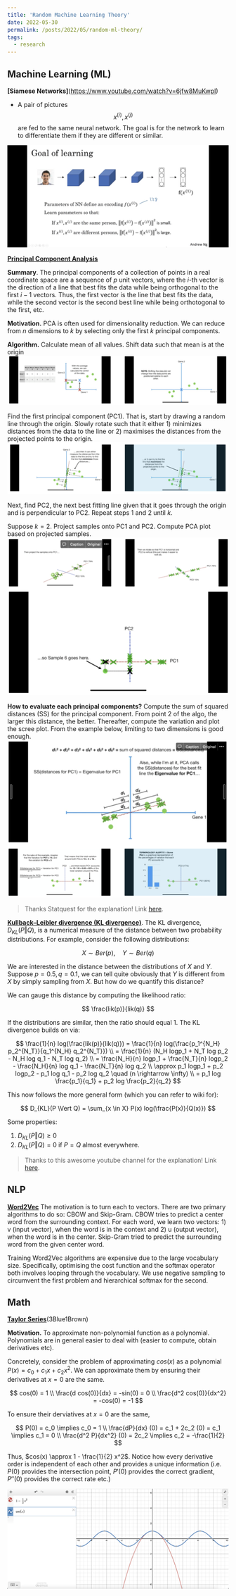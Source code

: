 ```yaml
---
title: 'Random Machine Learning Theory'
date: 2022-05-30
permalink: /posts/2022/05/random-ml-theory/
tags:
  - research
---
```


## Machine Learning (ML)
**[Siamese Networks]**(https://www.youtube.com/watch?v=6jfw8MuKwpI)
- A pair of pictures $$x^{(i)}, x^{(j)}$$ are fed to the same neural network. The goal is for the network to learn to differentiate them if they are different or similar.

![siamese networks](/images/papers/siamese-networks.png)

<!-- PCA -->
**[Principal Component Analysis](https://www.youtube.com/watch?v=FgakZw6K1QQ)** 

**Summary**. The principal components of a collection of points in a real coordinate space are a sequence of $p$ unit vectors, where the $i$-th vector is the direction of a line that best fits the data while being orthogonal to the first $i-1$ vectors. Thus, the first vector is the line that best fits the data, while the second vector is the second best line while being orthotogonal to the first, etc.

**Motivation.** PCA is often used for dimensionality reduction. We can reduce from $n$ dimensions to $k$ by selecting only the first $k$ principal components.

**Algorithm.** 
Calculate mean of all values. Shift data such that mean is at the origin
![center and shift](/images/PCA/center-and-shift.png)

Find the first principal component (PC1). That is, start by drawing a random line through the origin. Slowly rotate such that it either 1) minimizes distances from the data to the line or 2) maximises the distances from the projected points to the origin.
![min or max](/images/PCA/min-or-max.png)

Next, find PC2, the next best fitting line given that it goes through the origin and is perpendicular to PC2. Repeat steps 1 and 2 until $k$. 

Suppose $k=2$. Project samples onto PC1 and PC2. Compute PCA plot based on projected samples.
![reconstruction](/images/PCA/reconstruction.png)

**How to evaluate each principal components?** Compute the sum of squared distances (SS) for the principal component. From point 2 of the algo, the larger this distance, the better. Thereafter, compute the variation and plot the scree plot. From the example below, limiting to two dimensions is good enough.
![scree plots](/images/PCA/scree-plots.png)

> Thanks Statquest for the explanation! Link [here](https://www.youtube.com/watch?v=FgakZw6K1QQ).

**[Kullback–Leibler divergence (KL divergence)](https://m.youtube.com/watch?v=SxGYPqCgJWM)**.
The KL divergence, $D_{KL}(P \Vert Q)$, is a numerical measure of the distance between two probability distributions. For example, consider the following distributions:

$$
X \sim Ber(p), \quad Y \sim Ber(q)
$$

We are interested in the distance between the distributions of $X$ and $Y$. Suppose $p=0.5, q=0.1$, we can tell quite obviously that $Y$ is different from $X$ by simply sampling from $X$. But how do we quantify this distance?

We can gauge this distance by computing the likelihood ratio:

$$
\frac{lik(p)}{lik(q)}
$$

If the distributions are similar, then the ratio should equal 1. The KL divergence builds on via:

$$
\frac{1}{n} log(\frac{lik(p)}{lik(q)}) = \frac{1}{n} log(\frac{p_1^{N_H} p_2^{N_T}}{q_1^{N_H} q_2^{N_T}})  
\\ = \frac{1}{n} (N_H logp_1 + N_T log p_2 - N_H log q_1 - N_T log q_2)
\\ = \frac{N_H}{n} logp_1 + \frac{N_T}{n} logp_2 - \frac{N_H}{n} log q_1 - \frac{N_T}{n} log q_2
\\ \approx p_1 logp_1 + p_2 logp_2 - p_1 log q_1 - p_2 log q_2 \quad (n \rightarrow \infty)
\\ = p_1 log \frac{p_1}{q_1} + p_2 log \frac{p_2}{q_2}
$$

This now follows the more general form (which you can refer to wiki for):

$$
D_{KL}(P \Vert Q) =  \sum_{x \in X} P(x) log(\frac{P(x)}{Q(x)})
$$

Some properties:
1. $D_{KL}(P \Vert Q) \geq 0$
2. $D_{KL}(P \Vert Q)  = 0$ if $P = Q$ almost everywhere.

> Thanks to this awesome youtube channel for the explanation! Link [here](https://m.youtube.com/watch?v=SxGYPqCgJWM).

## NLP

**[Word2Vec](https://web.stanford.edu/class/cs224n/readings/cs224n-2019-notes01-wordvecs1.pdf)** The motivation is to turn each to vectors. There are two primary algorithms to do so: CBOW and Skip-Gram. CBOW tries to predict a center word from the surrounding context. For each word, we learn two vectors: 1) v (input vector), when the word is in the context and 2) u (output vector), when the word is in the center. Skip-Gram tried to predict the surrounding word from the given center word. 

Training Word2Vec algorithms are expensive due to the large vocabulary size. Specifically, optimising the cost function and the softmax operator both involves looping through the vocabulary. We use negative sampling to circumvent the first problem and hierarchical softmax for the second.

## Math

**[Taylor Series](https://www.youtube.com/watch?v=3d6DsjIBzJ4)**(3Blue1Brown)

**Motivation.** To approximate non-polynomial function as a polynomial. Polynomials are in general easier to deal with (easier to compute, obtain derivatives etc).

Concretely, consider the problem of approximating $cos(x)$ as a polynomial $P(x) = c_0 + c_1 x + c_2 x^2$. We can approximate them by ensuring their derivatives at $x=0$ are the same.

$$
cos(0) = 1 \\
\frac{d cos(0)}{dx} = -sin(0) = 0 \\
\frac{d^2 cos(0)}{dx^2} = -cos(0) = -1 
$$

To ensure their derviatives at $x=0$ are the same,


$$
P(0) = c_0 \implies c_0 = 1 \\
\frac{dP}{dx} (0) = c_1 + 2c_2 (0) = c_1 \implies c_1 = 0 \\ 
\frac{d^2 P}{dx^2} (0) = 2c_2 \implies c_2 = -\frac{1}{2}
$$

Thus, $cos(x) \approx 1 - \frac{1}{2} x^2$. Notice how every derivative order is independent of each other and provides a unique information (i.e. $P(0)$ provides the intersection point, $P'(0)$ provides the correct gradient, $P''(0)$ provides the correct rate etc.)

![Taylor expansion examples](/images/papers/taylor-expansion-eg.png)